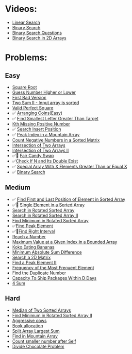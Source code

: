 # Videos:
- [Linear Search](https://youtu.be/_HRA37X8N_Q)
- [Binary Search](https://youtu.be/f6UU7V3szVw)
- [Binary Search Questions](https://youtu.be/W9QJ8HaRvJQ)
- [Binary Search in 2D Arrays](https://youtu.be/enI_KyGLYPo)

# Problems:

## Easy
- [Square Root](https://leetcode.com/problems/sqrtx/)
- [Guess Number Higher or Lower](https://leetcode.com/problems/guess-number-higher-or-lower/)
- [First Bad Version](https://leetcode.com/problems/first-bad-version/)
- [Two Sum II - Input array is sorted](https://leetcode.com/problems/two-sum-ii-input-array-is-sorted/)
- [Valid Perfect Square](https://leetcode.com/problems/valid-perfect-square/)
- ✅ [Arranging Coins(Easy)](https://leetcode.com/problems/arranging-coins/)
- ✅ [Find Smallest Letter Greater Than Target](https://leetcode.com/problems/find-smallest-letter-greater-than-target/)
- [Kth Missing Positive Number](https://leetcode.com/problems/kth-missing-positive-number/)
- ✅ [Search Insert Position](https://leetcode.com/problems/search-insert-position/)
- ✅ [Peak Index in a Mountain Array](https://leetcode.com/problems/peak-index-in-a-mountain-array/)
- [Count Negative Numbers in a Sorted Matrix](https://leetcode.com/problems/count-negative-numbers-in-a-sorted-matrix/)
- [Intersection of Two Arrays](https://leetcode.com/problems/intersection-of-two-arrays/)
- [Intersection of Two Arrays II](https://leetcode.com/problems/intersection-of-two-arrays-ii/)
- ✅🚨 [Fair Candy Swap](https://leetcode.com/problems/fair-candy-swap/)
- ✅[Check If N and Its Double Exist](https://leetcode.com/problems/check-if-n-and-its-double-exist/)
- ✅ [Special Array With X Elements Greater Than or Equal X](https://leetcode.com/problems/special-array-with-x-elements-greater-than-or-equal-x/)
- ✅ [Binary Search](https://leetcode.com/problems/binary-search/)

## Medium
- ✅ [Find First and Last Position of Element in Sorted Array](https://leetcode.com/problems/find-first-and-last-position-of-element-in-sorted-array/)
- ✅🚨 [Single Element in a Sorted Array](https://leetcode.com/problems/single-element-in-a-sorted-array/)
- [Search in Rotated Sorted Array](https://leetcode.com/problems/search-in-rotated-sorted-array/)
- [Search in Rotated Sorted Array II](https://leetcode.com/problems/search-in-rotated-sorted-array-ii/)
- [Find Minimum in Rotated Sorted Array](https://leetcode.com/problems/find-minimum-in-rotated-sorted-array/)
- ✅[Find Peak Element](https://leetcode.com/problems/find-peak-element/)
- ✅🚨[Find Right Interval](https://leetcode.com/problems/find-right-interval/)
- [Reach a Number](https://leetcode.com/problems/reach-a-number/)
- [Maximum Value at a Given Index in a Bounded Array](https://leetcode.com/problems/maximum-value-at-a-given-index-in-a-bounded-array/)
- [Koko Eating Bananas](https://leetcode.com/problems/koko-eating-bananas/)
- [Minimum Absolute Sum Difference](https://leetcode.com/problems/minimum-absolute-sum-difference/)
- [Search a 2D Matrix](https://leetcode.com/problems/search-a-2d-matrix/)
- [Find a Peak Element II](https://leetcode.com/problems/find-a-peak-element-ii/)
- [Frequency of the Most Frequent Element](https://leetcode.com/problems/frequency-of-the-most-frequent-element/)
- [Find the Duplicate Number](https://leetcode.com/problems/find-the-duplicate-number/)
- [Capacity To Ship Packages Within D Days](https://leetcode.com/problems/capacity-to-ship-packages-within-d-days/)
- [4 Sum](https://leetcode.com/problems/4sum/)

## Hard
- [Median of Two Sorted Arrays](https://leetcode.com/problems/median-of-two-sorted-arrays/)
- [Find Minimum in Rotated Sorted Array II](https://leetcode.com/problems/find-minimum-in-rotated-sorted-array-ii/)
- [Aggressive cows](https://www.spoj.com/problems/AGGRCOW/)
- [Book allocation](https://www.geeksforgeeks.org/allocate-minimum-number-pages/)
- [Split Array Largest Sum](https://leetcode.com/problems/split-array-largest-sum/)
- [Find in Mountain Array](https://leetcode.com/problems/find-in-mountain-array/)
- [Count smaller number after Self](https://leetcode.com/problems/count-of-smaller-numbers-after-self/)
- [Divide Chocolate Problem](https://curiouschild.github.io/leetcode/2019/06/21/divide-chocolate.html)
